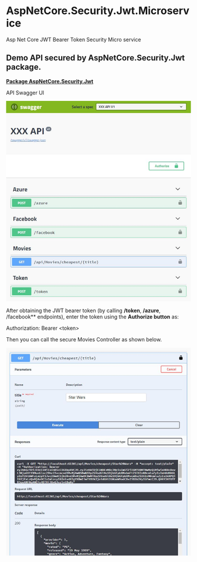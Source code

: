 # AspNetCore.Security.Jwt.Microservice
Asp Net Core JWT Bearer Token Security Micro service

## Demo API secured by **AspNetCore.Security.Jwt** package.

[**Package AspNetCore.Security.Jwt**](https://github.com/VeritasSoftware/AspNetCore.Security.Jwt)

API Swagger UI

![API Swagger UI](https://github.com/VeritasSoftware/AspNetCore.Security.Jwt.Microservice/blob/master/Demo.jpg)

After obtaining the JWT bearer token (by calling **/token**, **/azure**, /facebook** endpoints), enter the token using the **Authorize button** as:

Authorization: Bearer \<token\>

Then you can call the secure Movies Controller as shown below.

![Secure API Call](https://github.com/VeritasSoftware/AspNetCore.Security.Jwt.Microservice/blob/master/SecureAPICall.jpg)
